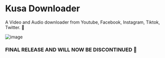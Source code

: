 # Kusa Downloader
 A Video and Audio downloader from Youtube, Facebook, Instagram, Tiktok, Twitter. 🫧

![image](https://github.com/giran03/Kusa-Downloader/assets/118046901/e27f62ad-135a-475d-81b8-a208dd2b0f75)

### FINAL RELEASE AND WILL NOW BE DISCONTINUED 🗿

